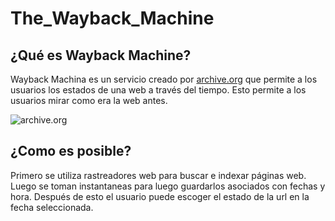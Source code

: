 # The_Wayback_Machine

## ¿Qué es **Wayback Machine**?

Wayback Machina es un servicio creado por [archive.org](https://archive.org/) que permite a los usuarios los estados de una web a través del tiempo. Esto permite a los usuarios mirar como era la web antes.

![archive.org](https://archive.org/offshoot_assets/assets/ia-logo-2c2c2c.03bd7e88c8814d63d0fcb35fc01f37c3.svg)

## ¿Como es posible?

Primero se utiliza rastreadores web para buscar e indexar páginas web. Luego se toman instantaneas para luego guardarlos asociados con fechas y hora. Después de esto el usuario puede escoger el estado de la url en la fecha seleccionada.


